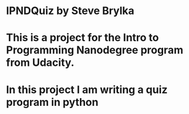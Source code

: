# IPNDQuiz by Steve Brylka
# This is a project for the Intro to Programming Nanodegree program from Udacity.
# 
# In this project I am writing a quiz program in python
